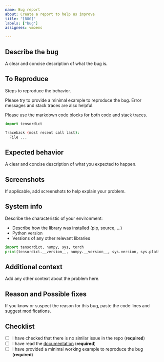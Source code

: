 ```yaml
---
name: Bug report
about: Create a report to help us improve
title: "[BUG]"
labels: ["bug"]
assignees: vmoens

---
```


## Describe the bug

A clear and concise description of what the bug is.

## To Reproduce

Steps to reproduce the behavior.

Please try to provide a minimal example to reproduce the bug. Error messages and stack traces are also helpful.

Please use the markdown code blocks for both code and stack traces.

```python
import tensordict
```

```bash
Traceback (most recent call last):
  File ... 
```

## Expected behavior

A clear and concise description of what you expected to happen.

## Screenshots

If applicable, add screenshots to help explain your problem.

## System info

Describe the characteristic of your environment:
 * Describe how the library was installed (pip, source, ...)
 * Python version
 * Versions of any other relevant libraries

```python
import tensordict, numpy, sys, torch
print(tensordict.__version__, numpy.__version__, sys.version, sys.platform, torch.__version__)
```

## Additional context

Add any other context about the problem here.

## Reason and Possible fixes

If you know or suspect the reason for this bug, paste the code lines and suggest modifications.

## Checklist

- [ ] I have checked that there is no similar issue in the repo (**required**)
- [ ] I have read the [documentation](https://github.com/pytorch/rl/tree/main/docs/) (**required**)
- [ ] I have provided a minimal working example to reproduce the bug (**required**)
